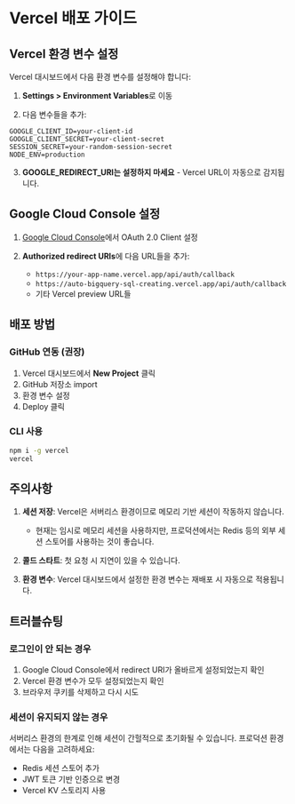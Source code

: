 # Vercel 배포 가이드

## Vercel 환경 변수 설정

Vercel 대시보드에서 다음 환경 변수를 설정해야 합니다:

1. **Settings > Environment Variables**로 이동

2. 다음 변수들을 추가:

```
GOOGLE_CLIENT_ID=your-client-id
GOOGLE_CLIENT_SECRET=your-client-secret
SESSION_SECRET=your-random-session-secret
NODE_ENV=production
```

3. **GOOGLE_REDIRECT_URI는 설정하지 마세요** - Vercel URL이 자동으로 감지됩니다.

## Google Cloud Console 설정

1. [Google Cloud Console](https://console.cloud.google.com)에서 OAuth 2.0 Client 설정

2. **Authorized redirect URIs**에 다음 URL들을 추가:
   - `https://your-app-name.vercel.app/api/auth/callback`
   - `https://auto-bigquery-sql-creating.vercel.app/api/auth/callback`
   - 기타 Vercel preview URL들

## 배포 방법

### GitHub 연동 (권장)

1. Vercel 대시보드에서 **New Project** 클릭
2. GitHub 저장소 import
3. 환경 변수 설정
4. Deploy 클릭

### CLI 사용

```bash
npm i -g vercel
vercel
```

## 주의사항

1. **세션 저장**: Vercel은 서버리스 환경이므로 메모리 기반 세션이 작동하지 않습니다. 
   - 현재는 임시로 메모리 세션을 사용하지만, 프로덕션에서는 Redis 등의 외부 세션 스토어를 사용하는 것이 좋습니다.

2. **콜드 스타트**: 첫 요청 시 지연이 있을 수 있습니다.

3. **환경 변수**: Vercel 대시보드에서 설정한 환경 변수는 재배포 시 자동으로 적용됩니다.

## 트러블슈팅

### 로그인이 안 되는 경우

1. Google Cloud Console에서 redirect URI가 올바르게 설정되었는지 확인
2. Vercel 환경 변수가 모두 설정되었는지 확인
3. 브라우저 쿠키를 삭제하고 다시 시도

### 세션이 유지되지 않는 경우

서버리스 환경의 한계로 인해 세션이 간헐적으로 초기화될 수 있습니다. 
프로덕션 환경에서는 다음을 고려하세요:

- Redis 세션 스토어 추가
- JWT 토큰 기반 인증으로 변경
- Vercel KV 스토리지 사용